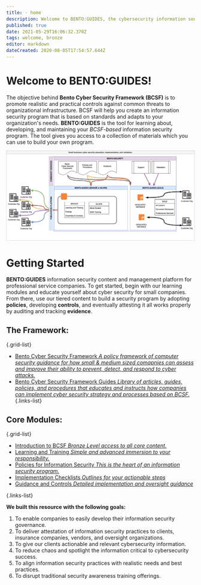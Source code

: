 ```yaml
---
title: - home
description: Welcome to BENTO:GUIDES, the cybersecurity information source for clients and guests.
published: true
date: 2021-05-29T16:06:32.370Z
tags: welcome, bronze
editor: markdown
dateCreated: 2020-08-05T17:54:57.644Z
---
```


# Welcome to BENTO:GUIDES!
The objective behind **Bento Cyber Security Framework (BCSF)** is to promote realistic and practical controls against common threats to organizational infrastructure. BCSF will help you create an information security program that is based on standards and adapts to your organization's needs.  **BENTO:GUIDES** is the tool for learning about, developing, and maintaining your *BCSF-based* information security program. The tool gives you access to a collection of materials which you can use to build your own program. 

![bentosecurityprojectdiagram_v3.png](/public/bentosecurityprojectdiagram_v3.png)

# Getting Started
**BENTO:GUIDES** information security content and management platform for professional service companies. To get started, begin with our learning modules and educate yourself about cyber security for small companies.  From there, use our tiered content to build a security program by adopting **policies**, developing **controls**, and eventually attesting it all works properly by auditing and tracking **evidence**. 

## The Framework:
{.grid-list}
- [Bento Cyber Security Framework *A policy framework of computer security guidance for how small & medium sized comapnies can assess and improve their ability to prevent, detect, and respond to cyber attacks.*](/bcsf)
- [Bento Cyber Security Framework Guides *Library of articles, guides, policies, and procedures that educates and instructs how companies can implement cyber security strategy and processes based on BCSF.*](/bronze-controls)
{.links-list}


## Core Modules:

{.grid-list}
- [Introduction to BCSF *Bronze Level access to all core content.*](/home-subscriptions-bronze)
- [Learning and Training *Simple and advanced immersion to your responsibility.*](/bronze-training)
- [Policies for Information Security *This is the heart of an information security program.*](/bronze-policies)
- [Implementation Checklists *Outlines for your actionable steps*](/bronze-checklists)
- [Guidance and Controls *Detailed implementation and oversight guidance*](/bronze-controls)

{.links-list}


**We built this resource with the following goals:**

1. To enable companies to easily develop their information security governance.
1. To deliver attestation of information security practices to clients, insurance companies, vendors, and oversight organizations.
1. To give our clients actionable and relevant cybersecurity information.
1. To reduce chaos and spotlight the information critical to cybersecurity success.
1. To align information security practices with realistic needs and best practices.
1. To disrupt traditional security awareness training offerings.




